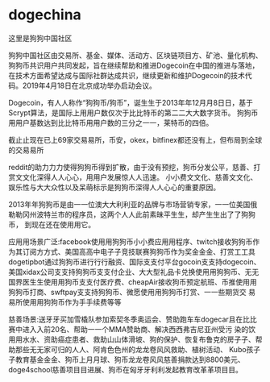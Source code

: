 # dogechina
这里是狗狗中国社区

狗狗中国社区由交易所、基金、媒体、活动方、区块链项目方、矿池、量化机构、狗狗币共识用户共同发起，旨在继续帮助和推进Dogecoin在中国的推进与落地，在技术方面希望达成与国际社群达成共识，继续更新和维护Dogecoin的技术代码。2019年4月18日在北京成功举办启动会议。

Dogecoin，有⼈人称作“狗狗币/狗币”，诞⽣生于2013年年12⽉月8⽇日，基于Scrypt算法，是国际上⽤用户数仅次于⽐比特币的第⼆二⼤大数字货币。 狗狗币⽤用户基数达到⽐比特币⽤用户数的三分之⼀一，莱特币的四倍。 

截⽌止现在已上69家交易易所，币安，okex，bitfinex都还没有上，但布局到全球的交易易所

reddit的助⼒力力使得狗狗币得到扩散，由于没有预挖，狗币分发公平，慈善、打赏⽂文化深得⼈人⼼心，⽤用户发展惊⼈人迅速。 ⼩小费⽂文化、慈善⽂文化、娱乐性与⼤大众性以及呆萌标示是狗狗币深得⼈人⼼心的重要原因。

 2013年年狗狗币是由⼀一位澳⼤大利利亚的品牌与市场营销专家，⼀一位美国俄勒勒冈州波特兰市的程序员，这两个⼈人此前素昧平⽣生，却产⽣生出了了狗狗币，
 到现在还在使⽤用它。

应⽤用场景⼴泛:facebook使⽤用狗狗币⼩小费应⽤用程序、twitch接收狗狗币作为其订阅⽅方式、美国⾼高中电⼦子竞技联赛狗狗币作为奖⾦金金、打赏⼯工具
dogetipbot通过狗狗币进⾏行行融资、国际⽀支付平台gocoin⽀支持dogecoin、美国xidax公司⽀支持狗狗币⽀支付企业、⼤大型礼品卡兑换使⽤用狗狗币、⽆无
国界医⽣生使⽤用狗币⽀支付医疗费、cheapAir接收狗币预定航班、币推使⽤用狗狗币打商、swftpay⽀支持狗狗币、微愿使⽤用狗狗币打赏、⼀一些期货交
易易所使⽤用狗狗币作为⼿手续费等等

慈善场景:送⽛牙买加雪橇队参加索契冬季奥运会、赞助跑⻋车dogecar且在⽐比赛中进⼊入前20名、帮助⼀一个MMA赞助商、解决⻄西弗吉尼亚州受污
染的饮⽤用⽔水、资助癌症患者、救助⼭山体滑坡、狗的保护、恢复布鲁克的房⼦子、帮助那些⽆无家可归的⼈人、阿肯⾊色州的⻰龙卷⻛风救助、植树活动、
Kubo孩⼦子教育基⾦金金、狗币上⽉月球、狗币⻰龙卷⻛风慈善捐款达到8800美元、doge4school慈善项⽬目进展、狗币在匈⽛牙利利发起教育改⾰革项⽬目。
